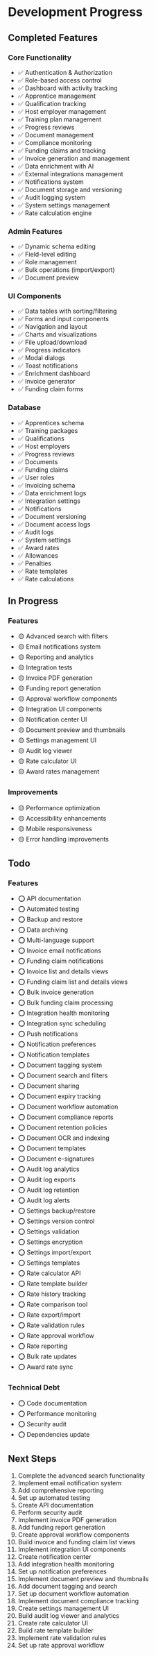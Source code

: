 # Development Progress

## Completed Features

### Core Functionality
- ✅ Authentication & Authorization
- ✅ Role-based access control
- ✅ Dashboard with activity tracking
- ✅ Apprentice management
- ✅ Qualification tracking
- ✅ Host employer management
- ✅ Training plan management
- ✅ Progress reviews
- ✅ Document management
- ✅ Compliance monitoring
- ✅ Funding claims and tracking
- ✅ Invoice generation and management
- ✅ Data enrichment with AI
- ✅ External integrations management
- ✅ Notifications system
- ✅ Document storage and versioning
- ✅ Audit logging system
- ✅ System settings management
- ✅ Rate calculation engine

### Admin Features
- ✅ Dynamic schema editing
- ✅ Field-level editing
- ✅ Role management
- ✅ Bulk operations (import/export)
- ✅ Document preview

### UI Components
- ✅ Data tables with sorting/filtering
- ✅ Forms and input components
- ✅ Navigation and layout
- ✅ Charts and visualizations
- ✅ File upload/download
- ✅ Progress indicators
- ✅ Modal dialogs
- ✅ Toast notifications
- ✅ Enrichment dashboard
- ✅ Invoice generator
- ✅ Funding claim forms

### Database
- ✅ Apprentices schema
- ✅ Training packages
- ✅ Qualifications
- ✅ Host employers
- ✅ Progress reviews
- ✅ Documents
- ✅ Funding claims
- ✅ User roles
- ✅ Invoicing schema
- ✅ Data enrichment logs
- ✅ Integration settings
- ✅ Notifications
- ✅ Document versioning
- ✅ Document access logs
- ✅ Audit logs
- ✅ System settings
- ✅ Award rates
- ✅ Allowances
- ✅ Penalties
- ✅ Rate templates
- ✅ Rate calculations

## In Progress

### Features
- 🟡 Advanced search with filters
- 🟡 Email notifications system
- 🟡 Reporting and analytics
- 🟡 Integration tests
- 🟡 Invoice PDF generation
- 🟡 Funding report generation
- 🟡 Approval workflow components
- 🟡 Integration UI components
- 🟡 Notification center UI
- 🟡 Document preview and thumbnails
- 🟡 Settings management UI
- 🟡 Audit log viewer
- 🟡 Rate calculator UI
- 🟡 Award rates management

### Improvements
- 🟡 Performance optimization
- 🟡 Accessibility enhancements
- 🟡 Mobile responsiveness
- 🟡 Error handling improvements

## Todo

### Features
- ⭕ API documentation
- ⭕ Automated testing
- ⭕ Backup and restore
- ⭕ Data archiving
- ⭕ Multi-language support
- ⭕ Invoice email notifications
- ⭕ Funding claim notifications
- ⭕ Invoice list and details views
- ⭕ Funding claim list and details views
- ⭕ Bulk invoice generation
- ⭕ Bulk funding claim processing
- ⭕ Integration health monitoring
- ⭕ Integration sync scheduling
- ⭕ Push notifications
- ⭕ Notification preferences
- ⭕ Notification templates
- ⭕ Document tagging system
- ⭕ Document search and filters
- ⭕ Document sharing
- ⭕ Document expiry tracking
- ⭕ Document workflow automation
- ⭕ Document compliance reports
- ⭕ Document retention policies
- ⭕ Document OCR and indexing
- ⭕ Document templates
- ⭕ Document e-signatures
- ⭕ Audit log analytics
- ⭕ Audit log exports
- ⭕ Audit log retention
- ⭕ Audit log alerts
- ⭕ Settings backup/restore
- ⭕ Settings version control
- ⭕ Settings validation
- ⭕ Settings encryption
- ⭕ Settings import/export
- ⭕ Settings templates
- ⭕ Rate calculator API
- ⭕ Rate template builder
- ⭕ Rate history tracking
- ⭕ Rate comparison tool
- ⭕ Rate export/import
- ⭕ Rate validation rules
- ⭕ Rate approval workflow
- ⭕ Rate reporting
- ⭕ Bulk rate updates
- ⭕ Award rate sync

### Technical Debt
- ⭕ Code documentation
- ⭕ Performance monitoring
- ⭕ Security audit
- ⭕ Dependencies update

## Next Steps

1. Complete the advanced search functionality
2. Implement email notification system
3. Add comprehensive reporting
4. Set up automated testing
5. Create API documentation
6. Perform security audit
7. Implement invoice PDF generation
8. Add funding report generation
9. Create approval workflow components
10. Build invoice and funding claim list views
11. Implement integration UI components
12. Create notification center
13. Add integration health monitoring
14. Set up notification preferences
15. Implement document preview and thumbnails
16. Add document tagging and search
17. Set up document workflow automation
18. Implement document compliance tracking
19. Create settings management UI
20. Build audit log viewer and analytics
21. Create rate calculator UI
22. Build rate template builder
23. Implement rate validation rules
24. Set up rate approval workflow
